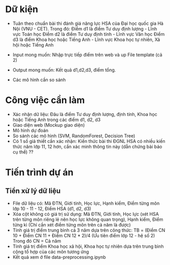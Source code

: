 # Dữ kiện
* Tuân theo chuẩn bài thi đánh giá năng lực HSA của Đại học quốc gia Hà Nội (VNU - CET). Trong đó:
Điểm d1 là điểm Tư duy định lượng - Lĩnh vực Toán học
Điểm d2 là điểm Tư duy định tính - Lĩnh vực Văn học
Điểm d3 là điểm Khoa học hoặc Tiếng Anh - Lĩnh vực Khoa học tự nhiên, Xã hội hoặc Tiếng Anh


* Input mong muốn: Nhập trực tiếp điểm trên web và up File template (cả 2)
* Output mong muốn: Kết quả d1,d2,d3, điểm tổng.
* Các mô hình cần so sánh
# Công việc cần làm
* Xác nhận dữ liệu: Đâu là điểm Tư duy định lượng, định tính, Khoa học hoặc Tiếng Anh trong các điểm d1, d2, d3
* Giao diện web (Mockup giao diện)
* Mô hình dự đoán
* So sánh các mô hình (SVM, RandomForest, Decision Tree)
* Có 1 số giả thiết cần xác nhận: Kiến thức bài thi ĐGNL HSA có nhiều kiến thức năm lớp 11, 12 hơn, cần xác minh thông tin này (dẫn chứng bài báo cụ thể) ??

# Tiến trình dự án
## Tiền xử lý dữ liệu
* File dữ liệu có: Mã ĐTN, Giới tính, Học lực, Hạnh kiểm, Điểm từng môn lớp 10 - 11 - 12, Điểm HSA (d1, d2, d3)
* Xóa cột không có giá trị sử dụng: Mã ĐTN, Giới tính, Học lực (xét HSA trên từng môn riêng lẻ nên học lực không quan trọng), Hạnh kiểm, Điểm từng kì (Chỉ cần xét điểm từng môn trên cả năm là được)
* Tính giá trị điểm trung bình cả 3 năm dựa trên công thức: TB = (Điểm CN 10 + Điểm CN 11 + Điểm CN 12 * 2)/4 (Ưu tiên điểm lớp 12 - hệ số 2)
Trong đó CN = Cả năm
* Tính giá trị điểm Khoa học xã hội, Khoa học tự nhiên dựa trên trung bình cộng tổ hợp của các môn tương ứng
* Kết quả xem ở file data-preprocessing.ipynb
